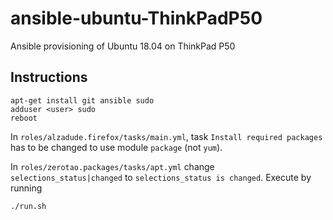 # ansible-ubuntu-ThinkPadP50
Ansible provisioning of Ubuntu 18.04 on ThinkPad P50

## Instructions

```
apt-get install git ansible sudo
adduser <user> sudo
reboot
```

In `roles/alzadude.firefox/tasks/main.yml`, task `Install required packages` has to be changed to use module `package` (not `yum`).

In `roles/zerotao.packages/tasks/apt.yml` change `selections_status|changed` to `selections_status is changed`.
Execute by running

```
./run.sh
```

